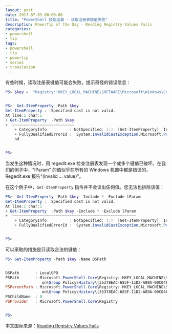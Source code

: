 ```yaml
---
layout: post
date: 2017-07-03 00:00:00
title: "PowerShell 技能连载 - 读取注册表键值失败"
description: PowerTip of the Day - Reading Registry Values Fails
categories:
- powershell
- tip
tags:
- powershell
- tip
- powertip
- series
- translation
---
```

有些时候，读取注册表键值可能会失败，提示奇怪的错误信息：

```powershell
PS> $key =  "Registry::HKEY_LOCAL_MACHINE\SOFTWARE\Microsoft\Windows\CurrentVersion\Group  Policy\History\{35378EAC-683F-11D2-A89A-00C04FBBCFA2}\0"


PS>  Get-ItemProperty -Path $key
Get-ItemProperty :  Specified cast is not valid.
At line:1 char:1
+ Get-ItemProperty  -Path $key
+  ~~~~~~~~~~~~~~~~~~~~~~~~~~~
    + CategoryInfo          : NotSpecified: (:)  [Get-ItemProperty], InvalidCastException
    + FullyQualifiedErrorId :  System.InvalidCastException,Microsoft.PowerShell.Commands.GetItemPropertyComma
    nd


PS>
```

当发生这种情况时，用 regedit.exe 检查注册表发现一个或多个键值已破坏。在我们的例子中，"lParam" 的值似乎在所有的 Windows 机器中都是错误的。Regedit.exe 报告“(invalid ... value)”。

在这个例子中，`Get-ItemProperty` 指令并不会读出任何值。您无法也排除该值：

```powershell
PS>  Get-ItemProperty -Path $key -Include * -Exclude lParam
Get-ItemProperty :  Specified cast is not valid.
At line:1 char:1
+ Get-ItemProperty  -Path $key -Include * -Exclude lParam
+  ~~~~~~~~~~~~~~~~~~~~~~~~~~~~~~~~~~~~~~~~~~~~~~~~~~~~~~
    + CategoryInfo          : NotSpecified: (:)  [Get-ItemProperty], InvalidCastException
    + FullyQualifiedErrorId :  System.InvalidCastException,Microsoft.PowerShell.Commands.GetItemPropertyCommand


PS>
```

可以采取的措施是只读取合法的键值：

```powershell
PS> Get-ItemProperty -Path $key -Name DSPath


DSPath       : LocalGPO
PSPath       : Microsoft.PowerShell.Core\Registry::HKEY_LOCAL_MACHINE\SOFTWARE\Microsoft\Windows\CurrentVersi
                on\Group Policy\History\{35378EAC-683F-11D2-A89A-00C04FBBCFA2}\0
PSParentPath : Microsoft.PowerShell.Core\Registry::HKEY_LOCAL_MACHINE\SOFTWARE\Microsoft\Windows\CurrentVersi
                on\Group Policy\History\{35378EAC-683F-11D2-A89A-00C04FBBCFA2}
PSChildName  : 0
PSProvider   : Microsoft.PowerShell.Core\Registry


PS>
```

<!--more-->
本文国际来源：[Reading Registry Values Fails](http://community.idera.com/powershell/powertips/b/tips/posts/reading-registry-values-fails)
